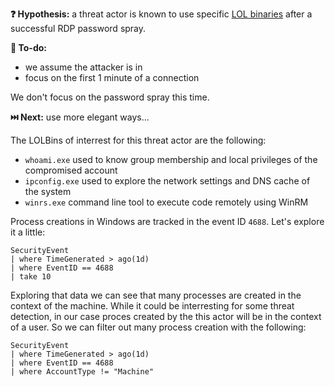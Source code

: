 **❓ Hypothesis:** a threat actor is known to use specific [LOL binaries](https://www.bing.com/search?q=What+are+LOLBins) after a successful RDP password spray. 

**📃 To-do:**
 - we assume the attacker is in
 - focus on the first 1 minute of a connection

We don't focus on the password spray this time.

**⏭️ Next:** use more elegant ways...

The LOLBins of interrest for this threat actor are the following:
 - `whoami.exe` used to know group membership and local privileges of the compromised account 
 - `ipconfig.exe` used to explore the network settings and DNS cache of the system
 - `winrs.exe` command line tool to execute code remotely using WinRM

Process creations in Windows are tracked in the event ID `4688`. Let's explore it a little:

```kql
SecurityEvent
| where TimeGenerated > ago(1d)
| where EventID == 4688
| take 10
```

Exploring that data we can see that many processes are created in the context of the machine. While it could be interresting for some threat detection, in our case proces created by the this actor will be in the context of a user. So we can filter out many process creation with the following:

```kql
SecurityEvent
| where TimeGenerated > ago(1d)
| where EventID == 4688
| where AccountType != "Machine"
```
